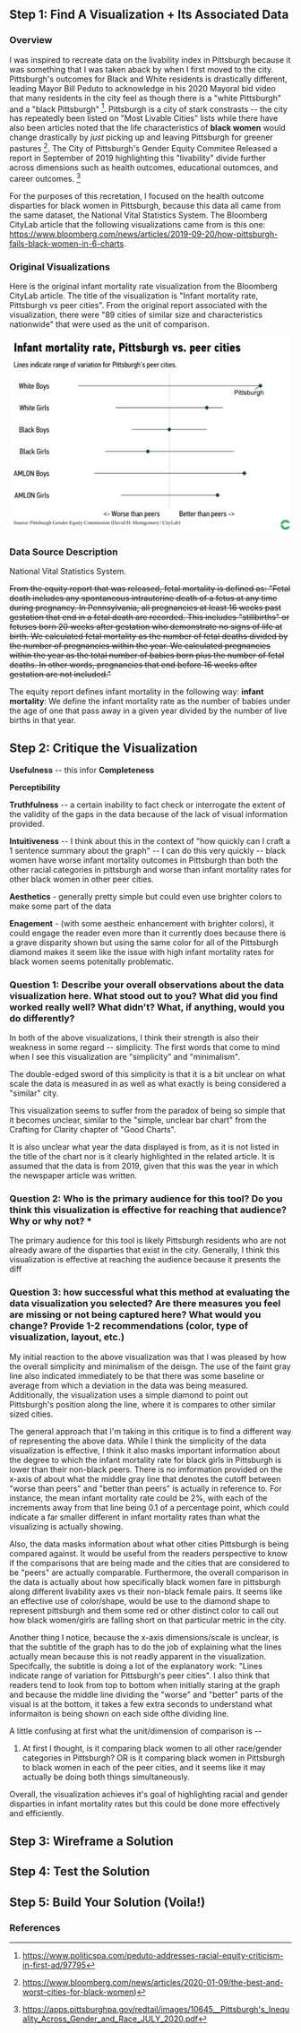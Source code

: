 ## Step 1: Find A Visualization + Its Associated Data


### Overview 
I was inspired to recreate data on the livability index in Pittsburgh because it was something that I was taken aback by when I first moved to the city. Pittsburgh's outcomes for Black and White residents is drastically different, leading  Mayor Bill Peduto to acknowledge in his 2020 Mayoral 
bid video that many residents in the city feel as though there is a "white Pittsburgh" and a "black Pittsburgh" [^1]. Pittsburgh is a city of stark constrasts -- the city has repeatedly been listed on "Most Livable Cities" lists while there have also been articles noted that the life characteristics of **black women** would change drastically by *just* picking up and leaving Pittsburgh for greener pastures [^2]. The City of Pittsburgh's Gender Equity Commitee Released a report in September of 2019 highlighting this "livability" divide further across dimensions such as health outcomes, educational outomces, and career outcomes. [^3]

For the purposes of this recretation, I focused on the health outcome disparties for black women in Pittsburgh, because this data all came from the same dataset, the National Vital Statistics System. The Bloomberg CityLab article that the following visualizations came from is this one: https://www.bloomberg.com/news/articles/2019-09-20/how-pittsburgh-fails-black-women-in-6-charts. 

### Original Visualizations
Here is the original infant mortality rate visualization from the Bloomberg CityLab article. The title of the visualization is "Infant mortality rate, Pittsburgh vs peer cities". From the original report associated with the visualization, there were "89 cities of similar size and characteristics nationwide" that were used as the unit of comparison.


![Image of Infant Mortality](infant_mort.png)




### Data Source Description

National Vital Statistics System.

~~From the equity report that was released, fetal mortality is defined as: "Fetal death includes any spontaneous intrauterine death of a fetus at any time during pregnancy. In Pennsylvania, all pregnancies at least 16 weeks past gestation that end in a fetal death are recorded. This includes "stillbirths" or fetuses born 20 weeks after gestation who demonstrate no signs of life at birth. We calculated fetal mortality as the number of fetal deaths divided by the number of pregnancies within the year. We calculated pregnancies within the year as the total number of babies born plus the number
of fetal deaths. In other words, pregnancies that end before 16 weeks after gestation are not included."~~

The equity report defines infant mortality in the following way:
**infant mortality**: We define the infant mortality rate as the number of babies under the age of one that pass away in a
given year divided by the number of live births in that year.





## Step 2: Critique the Visualization


**Usefulness** -- this infor
**Completeness** 

**Perceptibility**

**Truthfulness** -- a certain inability to fact check or interrogate the extent of the validity of the gaps in the data because of the lack of visual information provided.

**Intuitiveness** -- I think about this in the context of "how quickly can I craft a 1 sentence summary about the graph" -- I can do this very quickly -- black women have worse infant mortality outcomes in Pittsburgh than both the other racial categories in pittsburgh and worse than infant mortality rates for other black women in other peer cities.

**Aesthetics** - generally pretty simple but could even use brighter colors to make some part of the data 

**Enagement** - (with some aestheic enhancement with brighter colors), it could engage the reader even more than it currently does because there is a grave disparity shown but using the same color for all of the Pittsburgh diamond makes it seem like the issue with high infant mortality rates for black women seems potenitally problematic.



### Question 1: Describe your overall observations about the data visualization here. What stood out to you? What did you find worked really well? What didn't? What, if anything, would you do differently?


In both of the above visualizations, I think their strength is also their weakness in some regard -- simplicity. The first words that come to mind when I see this visualization are "simplicity" and "minimalism".

The double-edged sword of this simplicity is that it is a bit unclear on what scale the data is measured in as well as what exactly is being considered a "similar" city.


This visualization seems to suffer from the paradox of being so simple that it becomes unclear, similar to the "simple, unclear bar chart" from the Crafting for Clarity chapter of "Good Charts".

It is also unclear what year the data displayed is from, as it is not listed in the title of the chart nor is it clearly highlighted in the related article. It is assumed that the  data is from 2019, given that this was the year in which the newspaper article was written.


### Question 2: Who is the primary audience for this tool? Do you think this visualization is effective for reaching that audience? Why or why not? *

The primary audience for this tool is likely Pittsburgh residents who are not already aware of the disparties that exist in the city. Generally, I think this visualization is effective at reaching the audience because it presents the diff






### Question 3: how successful what this method at evaluating the data visualization you selected? Are there measures you feel are missing or not being captured here? What would you change? Provide 1-2 recommendations (color, type of visualization, layout, etc.)


My initial reaction to the above visualization was that I was pleased by how the overall simplicity and minimalism of the deisgn. The use of the faint gray line also indicated immediately to be that there was some baseline or average from which a deviation in the data was being measured. Additionally, the visualization uses a simple diamond to point out Pittsburgh's position along the line, where it is compares to other similar sized cities.


The general approach that I'm taking in this critique is to find a different way of representing the above data. While I think the simplicity of the data visualization is effective, I think it also masks important information about the degree to which the infant mortality rate for black girls in Pittsburgh is lower than their non-black peers. There is no imformation provided on the x-axis of about what the middle gray line that denotes the cutoff between "worse than peers" and "better than peers" is actually in reference to. For instance, the mean infant mortality rate could be 2%, with each of the increments away from that line being 0.1 of a percentage point, which could indicate a far smaller different in infant mortality rates than what the visualizing is actually showing. 

Also, the data masks information about what other cities Pittsburgh is being compared against. It would be useful from the readers perspective to know if the comparisons that are being made and the cities that are considered to be "peers" are actually comparable.
Furthermore, the overall comparison in the data is actually about how specifically black women fare in pittsburgh along different livability axes vs their non-black female pairs. It seems like an effective use of color/shape, would be use to the diamond shape to represent pittsburgh and them some red or other distinct color to call out how black women/girls are falling short on that particular metric in the city.

Another thing I notice, because the x-axis dimensions/scale is unclear, is that the subtitle of the graph has to do the job of explaining what the lines actually mean because this is not readly apparent in the visualization. Specifcally, the subtitle is doing a lot of the explanatory work: "Lines indicate range of variation for Pittsburgh's peer cities". I also think that readers tend to look from top to bottom when initially staring at the graph and because the middle line dividing the "worse" and "better" parts of the visual is at the bottom, it takes a few extra seconds to understand what informaiton is being shown on each side ofthe dividing line.

A little confusing at first what the unit/dimension of comparison is -- 
1. At first I thought, is it comparing black women to all other race/gender categories in Pittsburgh? OR is it comparing black women in Pittsburgh to black women in each of the peer cities, and it seems like it may actually be doing both things simultaneously.

Overall, the visualization achieves it's goal of highlighting racial and gender disparties in infant mortality rates but this could be done more effectively and efficiently.  


## Step 3: Wireframe a Solution


## Step 4: Test the Solution


## Step 5: Build Your Solution (Voila!)






### References

[^1]: https://www.politicspa.com/peduto-addresses-racial-equity-criticism-in-first-ad/97795
[^2]: https://www.bloomberg.com/news/articles/2020-01-09/the-best-and-worst-cities-for-black-women)
[^3]: https://apps.pittsburghpa.gov/redtail/images/10645__Pittsburgh's_Inequality_Across_Gender_and_Race_JULY_2020.pdf
